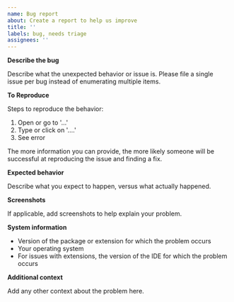```yaml
---
name: Bug report
about: Create a report to help us improve
title: ''
labels: bug, needs triage
assignees: ''
---
```


**Describe the bug**

Describe what the unexpected behavior or issue is. 
Please file a single issue per bug instead of enumerating multiple items.

**To Reproduce**

Steps to reproduce the behavior:
1. Open or go to '...'
2. Type or click on '....'
3. See error

The more information you can provide, the more likely someone will be successful at reproducing the issue and finding a fix.

**Expected behavior**

Describe what you expect to happen, versus what actually happened.

**Screenshots**

If applicable, add screenshots to help explain your problem.

**System information**

- Version of the package or extension for which the problem occurs
- Your operating system
- For issues with extensions, the version of the IDE for which the problem occurs

**Additional context**

Add any other context about the problem here.
